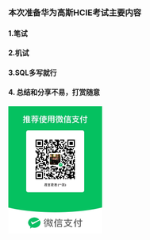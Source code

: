 ### 本次准备华为高斯HCIE考试主要内容
#### 1.笔试
#### 2.机试
#### 3.SQL多写就行

#### 4. 总结和分享不易，打赏随意

<img src="dashang.jpg" alt="dashang" style="zoom: 25%;" />

















